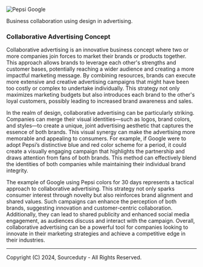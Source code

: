 ![Pepsi Google](https://github.com/sourceduty/Collaborative_Advertising/assets/123030236/e9a73c65-d641-4815-ab6d-cbdb78ec818e)

Business collaboration using design in advertising.

### Collaborative Advertising Concept

Collaborative advertising is an innovative business concept where two or more companies join forces to market their brands or products together. This approach allows brands to leverage each other's strengths and customer bases, potentially reaching a wider audience and creating a more impactful marketing message. By combining resources, brands can execute more extensive and creative advertising campaigns that might have been too costly or complex to undertake individually. This strategy not only maximizes marketing budgets but also introduces each brand to the other's loyal customers, possibly leading to increased brand awareness and sales.

In the realm of design, collaborative advertising can be particularly striking. Companies can merge their visual identities—such as logos, brand colors, and styles—to create a unique, joint advertising aesthetic that captures the essence of both brands. This visual synergy can make the advertising more memorable and appealing to consumers. For example, if Google were to adopt Pepsi’s distinctive blue and red color scheme for a period, it could create a visually engaging campaign that highlights the partnership and draws attention from fans of both brands. This method can effectively blend the identities of both companies while maintaining their individual brand integrity.

The example of Google using Pepsi colors for 30 days represents a tactical approach to collaborative advertising. This strategy not only sparks consumer interest through novelty but also reinforces brand alignment and shared values. Such campaigns can enhance the perception of both brands, suggesting innovation and customer-centric collaboration. Additionally, they can lead to shared publicity and enhanced social media engagement, as audiences discuss and interact with the campaign. Overall, collaborative advertising can be a powerful tool for companies looking to innovate in their marketing strategies and achieve a competitive edge in their industries.

***
Copyright (C) 2024, Sourceduty - All Rights Reserved.
